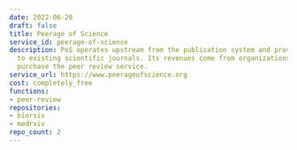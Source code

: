 ```yaml
---
date: 2022-06-20
draft: false
title: Peerage of Science
service_id: peerage-of-science
description: PoS operates upstream from the publication system and provides support
  to existing scientific journals. Its revenues come from organizations wishing to
  purchase the peer review service.
service_url: https://www.peerageofscience.org
cost: completely_free
functions:
- peer-review
repositories:
- biorxiv
- medrxiv
repo_count: 2
---
```



